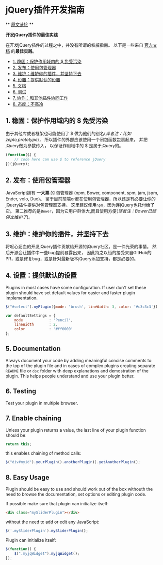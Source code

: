 # jQuery插件开发指南
** [原文链接](https://github.com/peterkokot/awesome-jquery) **

**开发jQuery插件的最佳实践**


在开发jQuery插件的过程之中，并没有所谓的权威指南。
以下是一些来自 [官方文档](http://learn.jquery.com/plugins/) 的**最佳实践**。

* [1. 稳固：保护作用域内的 $ 免受污染](#tip-1)
* [2. 发布：使用包管理器](#tip-2)
* [3. 维护：维护你的插件，并坚持下去](#tip-3)
* [4. 设置：提供默认的设置](#tip-4)
* [5. 文档](#tip-5)
* [6. 测试](#tip-6)
* [7. 协作：和其他插件协同工作](#tip-7)
* [8. 态度：不高冷](#tip-8)


## 1. 稳固：保护作用域内的 $ 免受污染<a name="tip-1"></a>

由于其他库或者框架也可能使用了 $ 做为他们的别名(*译者注：比如zepto,prototype*)，
所以插件的外部应该使用一个闭包函数包裹起来，
并把jQuery做为参数传入，
以保证作用域中的 $ 是属于jQuery的。

```javascript
(function($) {
    // code here can use $ to reference jQuery
})(jQuery);
```

## 2. 发布：使用包管理器<a name="tip-2"></a>

JavaScript拥有 **一大票** 的 包管理器 (npm, Bower, component, spm, jam, jspm, Ender, volo, Duo)。
鉴于目前前端er都在使用包管理器，所以还是有必要让你的jQuery插件提供对包管理器支持。
这里建议使用`npm`，因为连jQuery也托付给了它。
第二推荐的是`Bower`，因为它用户群体大,而且使用方便(*译者注：Bower已经停止维护了*)。


## 3. 维护：维护你的插件，并坚持下去<a name="tip-3"></a>
将呕心沥血的开发jQuery插件贡献给开源的jQuery社区，是一件光荣的事情。
然后开源会让插件中一些bug提前暴露出来，
因此持之以恒的接受来自GitHub的PR，或是修复bug，或是针对最新版本jQuery添加支持，都是必要的。

## 4. 设置：提供默认的设置<a name="tip-5"></a>

Plugins in most cases have some configuration. If user don't set these plugin should have set default values for easier and faster plugin implementation.

```javascript
$("#select").myPlugin({mode: 'brush', lineWidth: 3, color: '#c3c3c3'});
```

```javascript
var defaultSettings = {
    mode            : 'Pencil',
    lineWidth       : 2,
    color 			: '#ff0000'
};
```

## 5. Documentation<a name="tip-6"></a>

Always document your code by adding meaningful concise comments to the top of the plugin file and in cases of complex plugins creating separate `README` file or `doc` folder with deep explanations and demostration of the plugin. This helps people understand and use your plugin better.


## 6. Testing<a name="tip-7"></a>

Test your plugin in multiple browser.


## 7. Enable chaining

Unless your plugin returns a value, the last line of your plugin function should be:

```javascript
return this;
```

this enables chaining of method calls:

```javascript
$("div#myid").yourPlugin().anotherPlugin().yetAnotherPlugin();
```

## 8. Easy Usage

Plugin should be easy to use and should work out of the box withouth the need to browse the documentation, set options or editing plugin code.

If possible make sure that plugin can initialize itself:

```html
<div class="mySliderPlugin"></div>
```

without the need to add or edit any JavaScript:

```javascript
$('.mySliderPlugin').mySliderPlugin();
```

Plugin can initialize itself:

```javascript
$(function() {
    $(".myjqWidget").myjqWidget();
});
```
